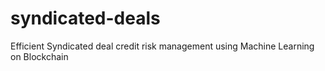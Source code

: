 # syndicated-deals
Efficient Syndicated deal credit risk management using Machine Learning on Blockchain
